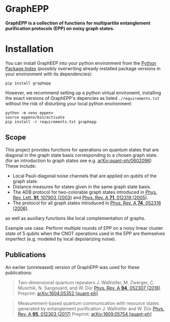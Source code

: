 # GraphEPP

**GraphEPP is a collection of functions for multipartite entanglement
purification protocols (EPP) on noisy graph states.**

# Installation

You can install GraphEEP into your python environment from the 
[Python Package Index](https://pypi.org/project/graphepp/)
(possibly overwriting already installed package versions in your 
environment with its dependencies):

```
pip install graphepp
```

However, we recommend setting up a python virtual environemt,
installing the exact versions of GraphEPP's depencies as listed 
`./requirements.txt` without the risk of disturbing your local python
environment:

```
python -m venv eppenv
source eppenv/bin/activate
pip install -r requirements.txt graphepp
```

## Scope

This project provides functions for operations on quantum states that are
diagonal in the graph state basis corresponding to a chosen graph state.
(for an introduction to graph states see e.g. [arXiv:quant-ph/0602096](https://arxiv.org/abs/quant-ph/0602096))
These include:

* Local Pauli-diagonal noise channels that are applied on qubits of the graph state.
* Distance measures for states given in the same graph state basis.
* The ADB protocol for two-colorable graph states introduced in [Phys. Rev. Lett. **91**, 107903 (2003)](https://doi.org/10.1103/PhysRevLett.91.107903) and [Phys. Rev. A **71**, 012319 (2005)](https://doi.org/10.1103/PhysRevA.71.012319).
* The protocol for all graph states introduced in [Phys. Rev. A **74**, 052316 (2006)](https://doi.org/10.1103/PhysRevA.74.052316).

as well as auxiliary functions like local complementation of graphs.

Example use case: Perform multiple rounds of EPP on a noisy linear cluster state
of 5 qubits when the CNOT operations used in the EPP are themselves imperfect
(e.g. modeled by local depolarizing noise).


## Publications
An earlier (unreleased) version of GraphEPP was used for these publications:

> Two-dimensional quantum repeaters
> J. Wallnöfer, M. Zwerger, C. Muschik, N. Sangouard, and W. Dür
> [Phys. Rev. A **94**, 052307 (2016)](https://doi.org/10.1103/PhysRevA.94.052307)
> Preprint: [arXiv:1604.05352 \[quant-ph\]](https://arxiv.org/abs/1604.05352)

> Measurement-based quantum communication with resource states generated by entanglement purification
> J. Wallnöfer and W. Dür
> [Phys. Rev. A **95**, 012303 (2017)](https://doi.org/10.1103/PhysRevA.95.012303)
> Preprint: [arXiv:1609.05754 \[quant-ph\]](https://arxiv.org/abs/1609.05754)
